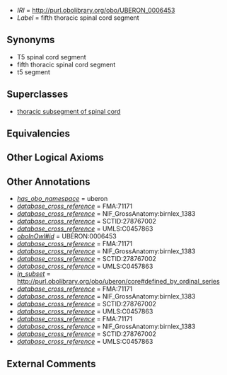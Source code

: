  * *IRI* = http://purl.obolibrary.org/obo/UBERON_0006453
 * *Label* = fifth thoracic spinal cord segment

## Synonyms

 * T5 spinal cord segment
 * fifth thoracic spinal cord segment
 * t5 segment

## Superclasses

 * [thoracic subsegment of spinal cord](../../UBERON/15/UBERON_0007715.md)

## Equivalencies


## Other Logical Axioms


## Other Annotations

 * *[has_obo_namespace](../../ce/oboInOwl#hasOBONamespace.md)* = uberon
 * *[database_cross_reference](../../ef/oboInOwl#hasDbXref.md)* = FMA:71171
 * *[database_cross_reference](../../ef/oboInOwl#hasDbXref.md)* = NIF_GrossAnatomy:birnlex_1383
 * *[database_cross_reference](../../ef/oboInOwl#hasDbXref.md)* = SCTID:278767002
 * *[database_cross_reference](../../ef/oboInOwl#hasDbXref.md)* = UMLS:C0457863
 * *[oboInOwl#id](../../id/oboInOwl#id.md)* = UBERON:0006453
 * *[database_cross_reference](../../ef/oboInOwl#hasDbXref.md)* = FMA:71171
 * *[database_cross_reference](../../ef/oboInOwl#hasDbXref.md)* = NIF_GrossAnatomy:birnlex_1383
 * *[database_cross_reference](../../ef/oboInOwl#hasDbXref.md)* = SCTID:278767002
 * *[database_cross_reference](../../ef/oboInOwl#hasDbXref.md)* = UMLS:C0457863
 * *[in_subset](../../et/oboInOwl#inSubset.md)* = http://purl.obolibrary.org/obo/uberon/core#defined_by_ordinal_series
 * *[database_cross_reference](../../ef/oboInOwl#hasDbXref.md)* = FMA:71171
 * *[database_cross_reference](../../ef/oboInOwl#hasDbXref.md)* = NIF_GrossAnatomy:birnlex_1383
 * *[database_cross_reference](../../ef/oboInOwl#hasDbXref.md)* = SCTID:278767002
 * *[database_cross_reference](../../ef/oboInOwl#hasDbXref.md)* = UMLS:C0457863
 * *[database_cross_reference](../../ef/oboInOwl#hasDbXref.md)* = FMA:71171
 * *[database_cross_reference](../../ef/oboInOwl#hasDbXref.md)* = NIF_GrossAnatomy:birnlex_1383
 * *[database_cross_reference](../../ef/oboInOwl#hasDbXref.md)* = SCTID:278767002
 * *[database_cross_reference](../../ef/oboInOwl#hasDbXref.md)* = UMLS:C0457863

## External Comments

